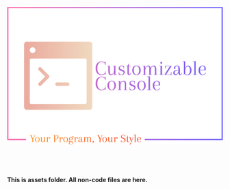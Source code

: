 <img src='../assets/logo.png' alt='Logo' title='Logo'>

<br>
<br>
<br>
<br>

<h4>This is assets folder. All non-code files are here.</h4>